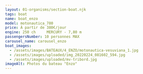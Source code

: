 ```yaml
---
layout: 01-organisms/section-boat.njk
tags: boat
name: boat_enzo
model: motonautica_780
price: À partir de 380€/jour
engine: 250 ch     MERCURY - 7,80 m
passengersNumber: 10 personnes MAX
carousel_name: carousel_enzo
boat_images:
  - /assets/images/BATEAUX/4_ENZO/motonautica-vesuviana_1.jpg
  - /assets/images/uploaded/img_20220224_081602_594.jpg
  - /assets/images/uploaded/mv-tribord.jpg
imageAlt: Photos du bateau "Enzo"
---
```

